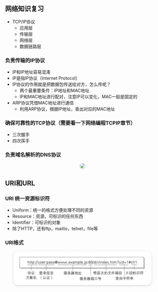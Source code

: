 ## 网络知识复习

- TCP/IP协议
  - 应用层
  - 传输层
  - 网络层
  - 数据链路层


### 负责传输的IP协议
- IP和IP地址容易混淆
- IP是指IP协议（Internet Protocol）
- IP协议的作用就是把数据包传送给对方，怎么传呢？
  - 两个最重要条件：IP地址和MAC地址
  - IP和MAC地址进行配对，注意IP可以变化，MAC一般是固定的
- ARP协议凭借MAC地址进行通信
  - 利用ARP协议，根据IP地址，查出对应的MAC地址



### 确保可靠性的TCP协议（需要看一下网络编程TCPIP章节）

- 三次握手
- 四次挥手


### 负责域名解析的DNS协议



<center>
    <img style="border-radius: 1.125em;
    box-shadow: 0 2px 4px 0 rgba(34,36,38,.12),0 2px 10px 0 rgba(34,36,38,.08);"
    src=
width=450px>
</center>


## URI和URL

### URI 统一资源标识符
- Uniform：统一的格式方便处理不同的资源
- Resource：资源，可标识的任何东西
- Identifier：可标识的对象
- 除了HTTP，还有ftp，mailto，telnet，file等


  

### URI格式
  <center>
      <img style="border-radius: 1.125em;
      box-shadow: 0 2px 4px 0 rgba(34,36,38,.12),0 2px 10px 0 rgba(34,36,38,.08);"
      src=img/2021-07-07-16-54-48.png
  width=450px>
  </center>


